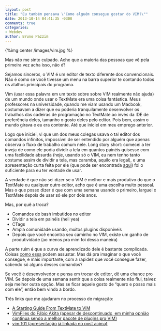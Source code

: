 ```yaml
---
layout: post
title: "Eu também pensava \"Como alguém consegue gostar do VIM?\""
date: 2013-10-14 04:41:35 -0300
comments: true
categories:
- Webdev
author: Bruno Pazzim
---
```

{%img center /images/vim.jpg %}

Mas não me sinto culpado. Acho que a maioria das pessoas que vê pela primeira vez acha isso, não é?

Sejamos sinceros, o VIM é um editor de texto diferente dos convencionais. Não é como se você tivesse um menu na barra superior te contando todos os atalhos principais do programa.

<!-- more -->

Vim (usar essa palavra em um texto sobre sobre VIM realmente não ajuda) de um mundo onde usar o TextMate era uma coisa fantástica. Meus professores na universidade, quando me viam usando um Macbook, costumavam a dizer que eu poderia tranquilamente desenvolver os trabalhos das cadeiras de programação no TextMate ao invés da IDE de preferência deles, tamanho o gosto deles pelo editor. Pois bem, assim o mundo girava e eu era contente. Até que iniciei em meu emprego anterior.

Logo que iniciei, vi que um dos meus colegas usava o tal editor dos comandos infinitos, impossível de ser entendido por alguém que apenas observa o fluxo de trabalho comum nele. Long story short: comecei a ter inveja de como ele podia dividir a tela em quantos painéis quisesse com uma facilidade absurda (hoje, usando só o VIM, eu nem tenho tanto costume assim de dividir a tela, mas caramba, aquilo era legal), e uma apresentação curta feita por ele (que pode ser encontrada <a href="https://speakerdeck.com/irio/vim-101" target="_blank">aqui</a>) foi o suficiente para eu ter vontade de usar.

A verdade é que não sei dizer se o VIM é melhor e mais produtivo do que o TextMate ou qualquer outro editor, acho que é uma escolha muito pessoal. Mas o que posso dizer é que com uma semana usando o primeiro, larguei o TextMate depois de usar só ele por dois anos.

Mas, por quê a troca?

<ul>
  <li> Comandos do bash imbutidos no editor</li>
  <li> Dividir a tela em painéis (hell yea)</li>
  <li> CTags</li>
  <li> Ampla comunidade usando, muitos plugins disponíveis</li>
  <li> Depois que você encontra seu caminho no VIM, existe um ganho de produtividade (ao menos pra mim foi dessa maneira)</li>
</ul>

A parte ruim é que a curva de aprendizado dele é bastante complicada. Coisas <a href="http://michael.peopleofhonoronly.com/vim/vim_cheat_sheet_for_programmers_colorblind.png" target="_blank">como essa</a> podem assustar. Mas dá pra imaginar o que você consegue, e mais importante, com a rapidez que você consegue fazer, sabendo só alguns desses comandos?

Se você é desenvolvedor e pensa em trocar de editor, dê uma chance pro VIM. Se depois de uma semana sentir que a coisa realmente não flui, talvez seja melhor outra opção. Mas se ficar aquele gosto de “quero e posso mais com ele”, então bem vindo a bordo.

Três links que me ajudaram no processo de migração:

<ul>
  <li><a href="http://blog.danielfischer.com/2010/11/19/a-starting-guide-to-vim-from-textmate/" target="_blank">A Starting Guide From TextMate to VIM</a></li>
  <li><a href="https://github.com/akitaonrails/vimfiles" target="_blank"> VimFiles do Fábio Akita (apesar de descontinuado, em minha opnião continua sendo a melhor pacote de plugins pro VIM)</a></li>
  <li><a href="https://speakerdeck.com/irio/vim-101" target="_blank"> vim 101 (apresentação já linkada no post acima)</a></li>
